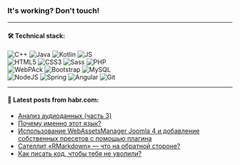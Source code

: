 ### It's working? Don't touch!

---

#### 🛠️ Technical stack:

![C++](https://img.shields.io/badge/C++-informational?logo=c%2B%2B&style=flat&logoColor=white&color=9C033A)
![Java](https://img.shields.io/badge/Java-informational?logo=java&style=flat&logoColor=white&color=007396)
![Kotlin](https://img.shields.io/badge/Kotlin-informational?logo=Kotlin&style=flat&logoColor=white&color=0095D5)
![JS](https://img.shields.io/badge/JS-informational?logo=javaScript&style=flat&logoColor=black&color=F7Df1E) <br>
![HTML5](https://img.shields.io/badge/HTML5-informational?logo=html5&style=flat&logoColor=white&color=E34F26)
![CSS3](https://img.shields.io/badge/CSS3-informational?logo=css3&style=flat&logoColor=white&color=157286)
![Sass](https://img.shields.io/badge/Saas-informational?logo=sass&style=flat&logoColor=white&color=hotpink)
![PHP](https://img.shields.io/badge/PHP-informational?logo=php&style=flat&logoColor=white&color=777BB4) <br>
![WebPAck](https://img.shields.io/badge/WebPack-informational?logo=webPack&style=flat&logoColor=white&color=FF6F00)
![Bootstrap](https://img.shields.io/badge/Bootstrap-informational?logo=Bootstrap&style=flat&logoColor=white&color=7952B3)
![MySQL](https://img.shields.io/badge/MySQL-informational?logo=MySQL&style=flat&logoColor=white&color=00f) <br>
![NodeJS](https://img.shields.io/badge/NodeJS-informational?logo=node.js&style=flat&logoColor=white&color=43853D)
![Spring](https://img.shields.io/badge/Spring-informational?logo=Spring&style=flat&logoColor=white&color=0A9EDC)
![Angular](https://img.shields.io/badge/Vue-informational?logo=vue.js&style=flat&logoColor=white&color=red)
![Git](https://img.shields.io/badge/Git-informational?logo=git&style=flat&logoColor=white&color=darkorange)

___

#### 💬 Latest posts from habr.com:

<!-- BLOG-POST-LIST:START -->
- [Анализ аудиоданных &lpar;часть 3&rpar;](https://habr.com/ru/post/672094/?utm_source=habrahabr&utm_medium=rss&utm_campaign=672094)
- [Почему именно этот язык?](https://habr.com/ru/post/672028/?utm_source=habrahabr&utm_medium=rss&utm_campaign=672028)
- [Использование WebAssetsManager Joomla 4 и добавление собственных пресетов с помощью плагина](https://habr.com/ru/post/672020/?utm_source=habrahabr&utm_medium=rss&utm_campaign=672020)
- [Сателлит «RMarkdown» — что на обратной стороне?](https://habr.com/ru/post/672016/?utm_source=habrahabr&utm_medium=rss&utm_campaign=672016)
- [Как писать код, чтобы тебя не уволили?](https://habr.com/ru/post/672012/?utm_source=habrahabr&utm_medium=rss&utm_campaign=672012)
<!-- BLOG-POST-LIST:END -->
